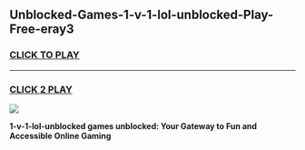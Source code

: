 
## Unblocked-Games-1-v-1-lol-unblocked-Play-Free-eray3
<h3>
<a href="https://premium76.site?title=1-v-1-lol-unblocked&ref=12A">CLICK TO PLAY</a></h3>
<hr>

<h3>
<a href="https://premium76.site?title=1-v-1-lol-unblocked&ref=12A">CLICK 2 PLAY</a>
  
</h3>

<a href="https://premium76.site?title=1-v-1-lol-unblocked&ref=12A"><img src="https://clearcache.store/games.png"></a>


**1-v-1-lol-unblocked games unblocked: Your Gateway to Fun and Accessible Online Gaming**
